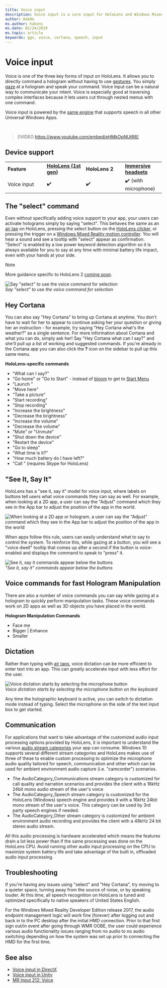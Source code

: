 ```yaml
---
title: Voice input
description: Voice input is a core input for HoloLens and Windows Mixed Reality immersive headsets. Voice can be used for commands, dictation, Cortana, and more.
author: Hak0n
ms.author: hakons
ms.date: 02/24/2019
ms.topic: article
keywords: ggv, voice, cortana, speech, input
---
```




# Voice input

Voice is one of the three key forms of input on HoloLens. It allows you to directly command a hologram without having to use [gestures](gestures.md). You simply [gaze](gaze.md) at a hologram and speak your command. Voice input can be a natural way to communicate your intent. Voice is especially good at traversing complex interfaces because it lets users cut through nested menus with one command.

Voice input is powered by the [same engine](https://msdn.microsoft.com/library/windows/apps/mt185615.aspx) that supports speech in all other Universal Windows Apps.

<br>

>[!VIDEO https://www.youtube.com/embed/eHMkOpNUtR8]

## Device support

<table>
    <colgroup>
    <col width="25%" />
    <col width="25%" />
    <col width="25%" />
    <col width="25%" />
    </colgroup>
    <tr>
        <td><strong>Feature</strong></td>
        <td><a href="hololens-hardware-details.md"><strong>HoloLens (1st gen)</strong></a></td>
        <td><strong>HoloLens 2</strong></td>
        <td><a href="immersive-headset-hardware-details.md"><strong>Immersive headsets</strong></a></td>
    </tr>
     <tr>
        <td>Voice input</td>
        <td>✔️</td>
        <td>✔️</td>
        <td>✔️ (with microphone)</td>
    </tr>
</table>

## The "select" command

Even without specifically adding voice support to your app, your users can activate holograms simply by saying "select". This behaves the same as an [air tap](gestures.md#air-tap) on HoloLens, pressing the select button on the [HoloLens clicker](hardware-accessories.md#hololens-clicker), or pressing the trigger on a [Windows Mixed Reality motion controller](motion-controllers.md). You will hear a sound and see a tooltip with "select" appear as confirmation. "Select" is enabled by a low power keyword detection algorithm so it is always available for you to say at any time with minimal battery life impact, even with your hands at your side.

> [!NOTE]
> More guidance specific to HoloLens 2 [coming soon](index.md#news-and-notes).

![Say "select" to use the voice command for selection](images/kma-voice-select-00170-800px.png)<br>
*Say "select" to use the voice command for selection*

## Hey Cortana

You can also say "Hey Cortana" to bring up Cortana at anytime. You don't have to wait for her to appear to continue asking her your question or giving her an instruction - for example, try saying "Hey Cortana what's the weather?" as a single sentence. For more information about Cortana and what you can do, simply ask her! Say "Hey Cortana what can I say?" and she'll pull up a list of working and suggested commands. If you're already in the Cortana app you can also click the **?** icon on the sidebar to pull up this same menu.

**HoloLens-specific commands**
* "What can I say?"
* "Go home" or "Go to Start" - instead of [bloom](gestures.md#bloom) to get to [Start Menu](navigating-the-windows-mixed-reality-home.md#start-menu)
* "Launch <app>"
* "Move <app> here"
* "Take a picture"
* "Start recording"
* "Stop recording"
* "Increase the brightness"
* "Decrease the brightness"
* "Increase the volume"
* "Decrease the volume"
* "Mute" or "Unmute"
* "Shut down the device"
* "Restart the device"
* "Go to sleep"
* "What time is it?"
* "How much battery do I have left?"
* "Call <contact>" (requires Skype for HoloLens)

## "See It, Say It"

HoloLens has a "see it, say it" model for voice input, where labels on buttons tell users what voice commands they can say as well. For example, when looking at a 2D app, a user can say the "Adjust" command which they see in the App bar to adjust the position of the app in the world.

![When looking at a 2D app or hologram, a user can say the "Adjust" command which they see in the App bar to adjust the position of the app in the world](images/microphone-600px.png)

When apps follow this rule, users can easily understand what to say to control the system. To reinforce this, while gazing at a button, you will see a "voice dwell" tooltip that comes up after a second if the button is voice-enabled and displays the command to speak to "press" it.

![See it, say it commands appear below the buttons](images/voice-seeitsayit-600px.png)<br>
*"See it, say it" commands appear below the buttons*

## Voice commands for fast Hologram Manipulation

There are also a number of voice commands you can say while gazing at a hologram to quickly perform manipulation tasks. These voice commands work on 2D apps as well as 3D objects you have placed in the world.

**Hologram Manipulation Commands**
* Face me
* Bigger | Enhance
* Smaller

## Dictation

Rather than typing with [air taps](gestures.md#air-tap), voice dictation can be more efficient to enter text into an app. This can greatly accelerate input with less effort for the user.

![Voice dictation starts by selecting the microphone button](images/micbuttonfordictation.png)<br>
*Voice dictation starts by selecting the microphone button on the keyboard*

Any time the holographic keyboard is active, you can switch to dictation mode instead of typing. Select the microphone on the side of the text input box to get started.

## Communication

For applications that want to take advantage of the customized audio input processing options provided by HoloLens, it is important to understand the various [audio stream categories](https://msdn.microsoft.com/library/windows/desktop/hh404178(v=vs.85).aspx) your app can consume. Windows 10 supports several different stream categories and HoloLens makes use of three of these to enable custom processing to optimize the microphone audio quality tailored for speech, communication and other which can be used for ambient environment audio capture (i.e. "camcorder") scenarios.
* The AudioCategory_Communications stream category is customized for call quality and narration scenarios and provides the client with a 16kHz 24bit mono audio stream of the user's voice
* The AudioCategory_Speech stream category is customized for the HoloLens (Windows) speech engine and provides it with a 16kHz 24bit mono stream of the user's voice. This category can be used by 3rd party speech engines if needed.
* The AudioCategory_Other stream category is customized for ambient environment audio recording and provides the client with a 48kHz 24 bit stereo audio stream.

All this audio processing is hardware accelerated which means the features drain a lot less power than if the same processing was done on the HoloLens CPU. Avoid running other audio input processing on the CPU to maximize system battery life and take advantage of the built in, offloaded audio input processing.

## Troubleshooting

If you're having any issues using "select" and "Hey Cortana", try moving to a quieter space, turning away from the source of noise, or by speaking louder. At this time, all speech recognition on HoloLens is tuned and optimized specifically to native speakers of United States English.

For the Windows Mixed Reality Developer Edition release 2017, the audio endpoint management logic will work fine (forever) after logging out and back in to the PC desktop after the initial HMD connection. Prior to that first sign out/in event after going through WMR OOBE, the user could experience various audio functionality issues ranging from no audio to no audio switching depending on how the system was set up prior to connecting the HMD for the first time.

## See also
* [Voice input in DirectX](voice-input-in-directx.md)
* [Voice input in Unity](voice-input-in-unity.md)
* [MR Input 212: Voice](holograms-212.md)
